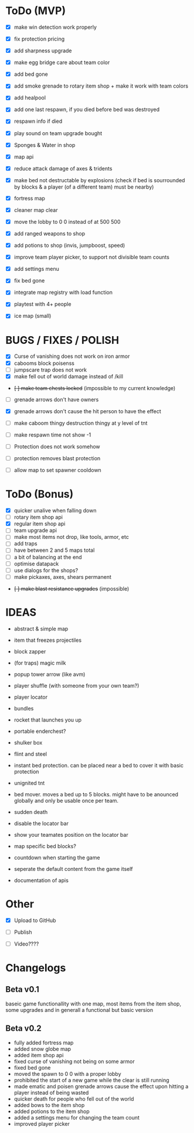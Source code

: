 # ToDo (MVP)

- [x] make win detection work properly
- [x] fix protection pricing
- [x] add sharpness upgrade
- [x] make egg bridge care about team color
- [x] add bed gone
- [x] add smoke grenade to rotary item shop + make it work with team colors
- [x] add healpool
- [x] add one last respawn, if you died before bed was destroyed
- [x] respawn info if died
- [x] play sound on team upgrade bought
- [x] Sponges & Water in shop
- [x] map api
- [x] reduce attack damage of axes & tridents
- [x] make bed not destructable by explosions (check if bed is sourrounded by blocks & a player (of a different team) must be nearby)
- [x] fortress map
- [x] cleaner map clear
- [x] move the lobby to 0 0 instead of at 500 500
- [x] add ranged weapons to shop
- [x] add potions to shop (invis, jumpboost, speed)
- [x] improve team player picker, to support not divisible team counts
- [x] add settings menu
- [x] fix bed gone
- [x] integrate map registry with load function
- [x] playtest with 4+ people
- [x] ice map (small)


# BUGS / FIXES / POLISH

- [x] Curse of vanishing does not work on iron armor
- [x] cabooms block poisenss
- [ ] jumpscare trap does not work
- [x] make fell out of world damage instead of /kill
- ~~[ ] make team chests locked~~ (impossible to my current knowledge)
- [ ] grenade arrows don't have owners
- [x] grenade arrows don't cause the hit person to have the effect
- [ ] make caboom thingy destruction thingy at y level of tnt
- [ ] make respawn time not show -1
- [ ] Protection does not work somehow
- [ ] protection removes blast protection
- [ ] allow map to set spawner cooldown


# ToDo (Bonus)

- [x] quicker unalive when falling down
- [ ] rotary item shop api
- [x] regular item shop api
- [ ] team upgrade api
- [ ] make most items not drop, like tools, armor, etc
- [ ] add traps
- [ ] have between 2 and 5 maps total
- [ ] a bit of balancing at the end
- [ ] optimise datapack
- [ ] use dialogs for the shops?
- [ ] make pickaxes, axes, shears permanent
- ~~[ ] make blast resistance upgrades~~ (impossible)


# IDEAS

- abstract & simple map

- item that freezes projectiles
- block zapper
- (for traps) magic milk
- popup tower arrow (like avm)
- player shuffle (with someone from your own team?)
- player locator
- bundles
- rocket that launches you up
- portable enderchest?
- shulker box
- flint and steel
- instant bed protection. can be placed near a bed to cover it with basic protection
- unignited tnt
- bed mover. moves a bed up to 5 blocks. might have to be anounced globally and only be usable once per team.

- sudden death
- disable the locator bar
- show your teamates position on the locator bar
- map specific bed blocks?
- countdown when starting the game

- seperate the default content from the game itself
- documentation of apis


# Other

- [x] Upload to GitHub
- [ ] Publish
- [ ] Video????


# Changelogs

## Beta v0.1
baseic game functionallity with one map, most items from the item shop, some upgrades and in generall a functional but basic version

## Beta v0.2
- fully added fortress map
- added snow globe map
- added item shop api
- fixed curse of vanishing not being on some armor
- fixed bed gone
- moved the spawn to 0 0 with a proper lobby
- prohibited the start of a new game while the clear is still running
- made ematic and poisen grenade arrows cause the effect upon hitting a player instead of being wasted
- quicker death for people who fell out of the world
- added bows to the item shop
- added potions to the item shop
- added a settings menu for changing the team count
- improved player picker